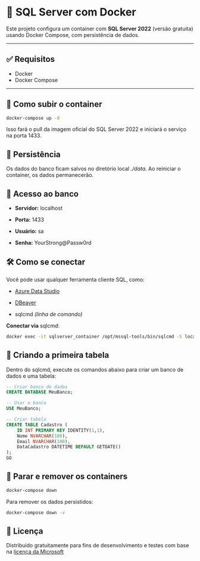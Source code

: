 # 🐳 SQL Server com Docker

Este projeto configura um container com **SQL Server 2022** (versão gratuita) usando Docker Compose, com persistência de dados.

---

## ✅ Requisitos

- Docker
- Docker Compose

---

## 🚀 Como subir o container

```bash
docker-compose up -d
```

Isso fará o pull da imagem oficial do SQL Server 2022 e iniciará o serviço na porta 1433.

## 📂 Persistência

Os dados do banco ficam salvos no diretório local *./data.* Ao reiniciar o container, os dados permanecerão.

## 🔐 Acesso ao banco

* **Servidor:** localhost

* **Porta:** 1433

* **Usuário:** sa

* **Senha:** YourStrong@Passw0rd


## 🛠️ Como se conectar

Você pode usar qualquer ferramenta cliente SQL, como:

* [Azure Data Studio](https://learn.microsoft.com/pt-br/sql/azure-data-studio/download)

* [DBeaver](https://dbeaver.io/)

* sqlcmd *(linha de comando)*

**Conectar via** sqlcmd:

```bash
docker exec -it sqlserver_container /opt/mssql-tools/bin/sqlcmd -S localhost -U sa -P 'MinhaSenha@2025'
```

## 🧱 Criando a primeira tabela

Dentro do sqlcmd, execute os comandos abaixo para criar um banco de dados e uma tabela:

```sql
-- Criar banco de dados
CREATE DATABASE MeuBanco;

-- Usar o banco
USE MeuBanco;

-- Criar tabela
CREATE TABLE Cadastro (
    ID INT PRIMARY KEY IDENTITY(1,1),
    Nome NVARCHAR(100),
    Email NVARCHAR(100),
    DataCadastro DATETIME DEFAULT GETDATE()
);
GO
```

## 🧼 Parar e remover os containers

```bash
docker-compose down
```

Para remover os dados persistidos:

```bash
docker-compose down -v
```

## 📄 Licença

Distribuído gratuitamente para fins de desenvolvimento e testes com base na [licença da Microsoft](https://hub.docker.com/_/microsoft-mssql-server)


